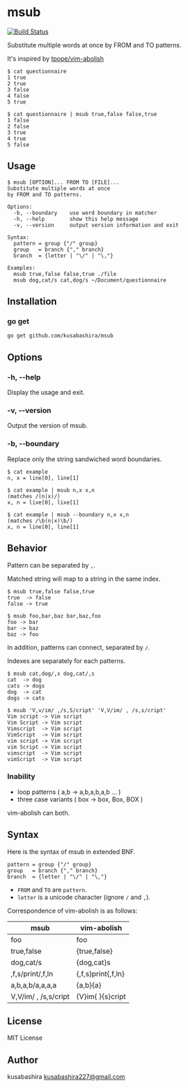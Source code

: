 msub
====

[![Build Status](https://travis-ci.org/kusabashira/msub.svg?branch=master)](https://travis-ci.org/kusabashira/msub)

Substitute multiple words at once
by FROM and TO patterns.

It's inspired by [tpope/vim-abolish](http://github.com/tpope/vim-abolish)

```
$ cat questionnaire
1 true
2 true
3 false
4 false
5 true

$ cat questionnaire | msub true,false false,true
1 false
2 false
3 true
4 true
5 false
```

Usage
-----

```
$ msub [OPTION]... FROM TO [FILE]...
Substitute multiple words at once
by FROM and TO patterns.

Options:
  -b, --boundary    use word boundary in matcher
  -h, --help        show this help message
  -v, --version     output version information and exit

Syntax:
  pattern = group {"/" group}
  group   = branch {"," branch}
  branch  = {letter | "\/" | "\,"}

Examples:
  msub true,false false,true ./file
  msub dog,cat/s cat,dog/s ~/Document/questionnaire
```

Installation
------------

### go get

```
go get github.com/kusabashira/msub
```

Options
-------

### -h, --help

Display the usage and exit.

### -v, --version

Output the version of msub.

### -b, --boundary

Replace only the string sandwiched word boundaries.

```
$ cat example
n, x = line[0], line[1]

$ cat example | msub n,x x,n
(matches /(n|x)/)
x, n = lixe[0], lixe[1]

$ cat example | msub --boundary n,x x,n
(matches /\b(n|x)\b/)
x, n = line[0], line[1]
```

Behavior
--------

Pattern can be separated by `,`.

Matched string will map to a string in the same index.

```
$ msub true,false false,true
true  -> false
false -> true

$ msub foo,bar,baz bar,baz,foo
foo -> bar
bar -> baz
baz -> foo
```

In addition, patterns can connect, separated by `/`.

Indexes are separately for each patterns.

```
$ msub cat,dog/,s dog,cat/,s
cat  -> dog
cats -> dogs
dog  -> cat
dogs -> cats

$ msub 'V,v/im/ ,/s,S/cript' 'V,V/im/ , /s,s/cript'
Vim script -> Vim script
Vim Script -> Vim script
Vimscript  -> Vim script
VimScript  -> Vim script
vim script -> Vim script
vim Script -> Vim script
vimscript  -> Vim script
vimScript  -> Vim script
```

### Inability

- loop patterns ( a,b -> a,b,a,b,a,b ... )
- three case variants ( box -> box, Box, BOX )

vim-abolish can both.

Syntax
------

Here is the syntax of msub in extended BNF. 

```
pattern = group {"/" group}
group   = branch {"," branch}
branch  = {letter | "\/" | "\,"}
```

- `FROM` and `TO` are `pattern`.
- `letter` is a unicode character (ignore `/` and `,`).

Correspondence of vim-abolish is as follows:

| msub                 | vim-abolish        |
|----------------------|--------------------|
| foo                  | foo                |
| true,false           | {true,false}       |
| dog,cat/s            | {dog,cat}s         |
| ,f,s/print/,f,ln     | {,f,s}print{,f,ln} |
| a,b,a,b/a,a,a,a      | {a,b}{a}           |
| V,V/im/ , /s,s/cript | {V}im{ }{s}cript   |

License
-------

MIT License

Author
------

kusabashira <kusabashira227@gmail.com>

